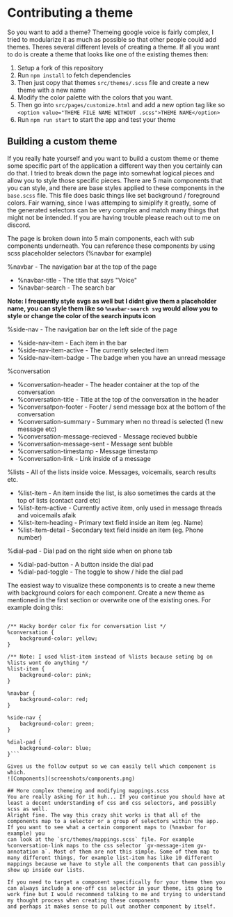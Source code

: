 # Contributing a theme
So you want to add a theme? Themeing google voice is fairly complex, I tried to modularize it as much as possible so that other people could add themes. Theres several different levels of creating a theme.
If all you want to do is create a theme that looks like one of the existing themes then:
1. Setup a fork of this repository
2. Run `npm install` to fetch dependencies
3. Then just copy that themes `src/themes/.scss` file and create a new theme with a new name
4. Modify the color palette with the colors that you want.
5. Then go into `src/pages/customize.html` and add a new option tag like so `<option value="THEME FILE NAME WITHOUT .scss">THEME NAME</option>`
6. Run `npm run start` to start the app and test your theme

 ## Building a custom theme
 If you really hate yourself and you want to build a custom theme or theme some specific part of the application a different way then you certainly can do that. I tried to break down the page into somewhat logical pieces and allow you to style those specific pieces. There are 5 main components that you can style, and there are base styles applied to these components in the `base.scss` file. This file does basic things like set background / foreground colors. 
 Fair warning, since I was attemping to simiplify it greatly, some of the generated selectors can be very complex and match many things that might not be intended. If you are having trouble please reach out to me on discord.
 
 The page is broken down into 5 main components, each with sub components underneath. You can reference these components by using scss placeholder selectors (%navbar for example)

%navbar - The navigation bar at the top of the page
- %navbar-title - The title that says "Voice"
- %navbar-search - The search bar

**Note: I frequently style svgs as well but I didnt give them a placeholder name, you can style them like so `%navbar-search svg` would allow you to style or change the color of the search inputs icon**


%side-nav - The navigation bar on the left side of the page

- %side-nav-item - Each item in the bar
- %side-nav-item-active - The currently selected item
- %side-nav-item-badge - The badge when you have an unread message

%conversation
- %conversation-header - The header container at the top of the conversation
- %conversation-title - Title at the top of the conversation in the header
- %conversatpon-footer - Footer / send message box at the bottom of the conversation
- %conversation-summary - Summary when no thread is selected (1 new message etc)
- %conversation-message-recieved - Message recieved bubble
- %conversation-message-sent - Message sent bubble
- %conversation-timestamp - Message timestamp
- %conversation-link - Link inside of a message

%lists - All of the lists inside voice. Messages, voicemails, search results etc.
- %list-item - An item inside the list, is also sometimes the cards at the top of lists (contact card etc)
- %list-item-active - Currently active item, only used in message threads and voicemails afaik
- %list-item-heading - Primary text field inside an item (eg. Name)
- %list-item-detail - Secondary text field inside an item (eg. Phone number)

%dial-pad - Dial pad on the right side when on phone tab
- %dial-pad-button - A button inside the dial pad
- %dial-pad-toggle - The toggle to show / hide the dial pad

The easiest way to visualize these components is to create a new theme with background colors for each component. Create a new theme as mentioned in the first section or overwrite one of the existing ones. For example doing this:

```@use 'base';

/** Hacky border color fix for conversation list */
%conversation {
    background-color: yellow;
}

/** Note: I used %list-item instead of %lists because seting bg on %lists wont do anything */
%list-item {
    background-color: pink;
}

%navbar {
    background-color: red;
}

%side-nav {
    background-color: green;
}

%dial-pad {
    background-color: blue;
}```

Gives us the follow output so we can easily tell which component is which.
![Components](screenshots/components.png)

## More complex themeing and modifying mappings.scss
You are really asking for it huh... If you continue you should have at least a decent understanding of css and css selectors, and possibly scss as well.
Alright fine. The way this crazy shit works is that all of the components map to a selector or a group of selectors within the app. If you want to see what a certain component maps to (%navbar for example) you
can look at the `src/themes/mappings.scss` file. For example %conversation-link maps to the css selector `gv-message-item gv-annotation a`. Most of them are not this simple. Some of them map to many different things, for example list-item has like 10 different mappings because we have to style all the components that can possibly show up inside our lists.

If you need to target a component specifically for your theme then you can always include a one-off css selector in your theme, its going to work fine but I would recommend talking to me and trying to understand my thought process when creating these components
and perhaps it makes sense to pull out another component by itself.